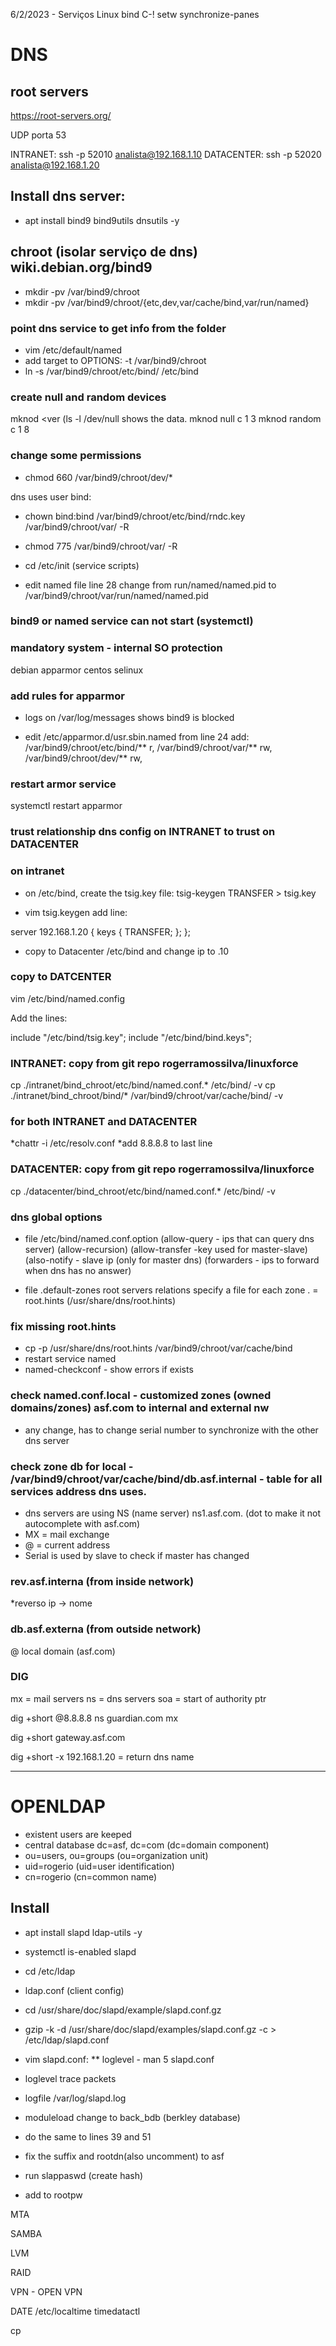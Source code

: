 6/2/2023 - Serviços Linux
bind C-! setw synchronize-panes
# DNS
## root servers
https://root-servers.org/

UDP porta 53

INTRANET: ssh -p 52010 analista@192.168.1.10
DATACENTER: ssh -p 52020 analista@192.168.1.20

## Install dns server:
* apt install bind9 bind9utils dnsutils -y
## chroot (isolar serviço de dns) wiki.debian.org/bind9
* mkdir -pv /var/bind9/chroot
* mkdir -pv /var/bind9/chroot/{etc,dev,var/cache/bind,var/run/named}
### point dns service to get info from the folder
* vim /etc/default/named
* add target to OPTIONS: -t /var/bind9/chroot
* ln -s /var/bind9/chroot/etc/bind/ /etc/bind

### create null and random devices
mknod <device name> <device id> <ver minor> <ver <major> (ls -l /dev/null shows the data.
mknod null c 1 3
mknod random c 1 8

### change some permissions
* chmod 660 /var/bind9/chroot/dev/*

dns uses user bind:

* chown bind:bind /var/bind9/chroot/etc/bind/rndc.key /var/bind9/chroot/var/ -R
 
* chmod 775 /var/bind9/chroot/var/ -R 

* cd /etc/init (service scripts)

* edit named file
line 28 change from run/named/named.pid to /var/bind9/chroot/var/run/named/named.pid

### bind9 or named service can not start (systemctl)

### mandatory system - internal SO protection
debian apparmor
centos selinux

### add rules for apparmor

* logs on /var/log/messages shows bind9 is blocked

* edit /etc/apparmor.d/usr.sbin.named
from line 24 add:
  /var/bind9/chroot/etc/bind/** r,
  /var/bind9/chroot/var/** rw,
  /var/bind9/chroot/dev/** rw,

### restart armor service
systemctl restart apparmor

### trust relationship dns config on INTRANET to trust on DATACENTER
### on intranet
* on /etc/bind, create the tsig.key file:
tsig-keygen TRANSFER > tsig.key

* vim tsig.keygen
add line:

server 192.168.1.20 {
    keys { TRANSFER; };
};
* copy to Datacenter /etc/bind and change ip to .10

### copy to DATCENTER

vim /etc/bind/named.config

Add the lines:

include "/etc/bind/tsig.key";
include "/etc/bind/bind.keys";


### INTRANET: copy from git repo rogerramossilva/linuxforce
cp ./intranet/bind_chroot/etc/bind/named.conf.* /etc/bind/ -v
cp ./intranet/bind_chroot/bind/*  /var/bind9/chroot/var/cache/bind/ -v
### for both INTRANET and DATACENTER
*chattr -i /etc/resolv.conf
*add 8.8.8.8 to last line

### DATACENTER: copy from git repo rogerramossilva/linuxforce
cp ./datacenter/bind_chroot/etc/bind/named.conf.* /etc/bind/ -v

### dns global options
* file /etc/bind/named.conf.option
(allow-query - ips that can query dns server)
(allow-recursion)
(allow-transfer -key used for master-slave)
(also-notify - slave ip (only for master dns)
(forwarders - ips to forward when dns has no answer)

* file .default-zones
root servers relations
specify a file for each zone
. = root.hints (/usr/share/dns/root.hints)

### fix missing root.hints
* cp -p /usr/share/dns/root.hints /var/bind9/chroot/var/cache/bind
* restart service named
* named-checkconf - show errors if exists

### check named.conf.local - customized zones (owned domains/zones) asf.com to internal and external nw
* any change, has to change serial number to synchronize with the other dns server

### check zone db for local - /var/bind9/chroot/var/cache/bind/db.asf.internal - table for all services address dns uses.
* dns servers are using NS (name server)
ns1.asf.com. (dot to make it not autocomplete with asf.com)
* MX = mail exchange
* @ = current address
* Serial is used by slave to check if master has changed


### rev.asf.interna (from inside network)
*reverso ip -> nome 
 
### db.asf.externa (from outside network)
@ local domain (asf.com)



### DIG
mx = mail servers
ns = dns servers
soa = start of authority
ptr


dig +short @8.8.8.8 ns guardian.com mx

dig +short gateway.asf.com

dig +short -x 192.168.1.20 = return dns name

________________________________________
# OPENLDAP
* existent users are keeped
* central database dc=asf, dc=com (dc=domain component)
* ou=users, ou=groups (ou=organization unit)
* uid=rogerio (uid=user identification)
* cn=rogerio (cn=common name)

## Install
* apt install slapd ldap-utils -y

* systemctl is-enabled slapd

* cd /etc/ldap
* ldap.conf (client config)

* cd /usr/share/doc/slapd/example/slapd.conf.gz
* gzip -k -d /usr/share/doc/slapd/examples/slapd.conf.gz -c > /etc/ldap/slapd.conf
* vim slapd.conf:
** loglevel - man 5 slapd.conf
* loglevel trace packets
* logfile /var/log/slapd.log

* moduleload change to back_bdb (berkley database)
* do the same to lines 39 and 51
* fix the suffix and rootdn(also uncomment) to asf
* run slappaswd (create hash)
* add to rootpw 



MTA

SAMBA

LVM

RAID

VPN - OPEN VPN

DATE
/etc/localtime
timedatactl

cp
